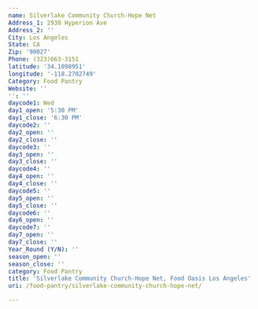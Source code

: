 ```yaml
---
name: Silverlake Community Church-Hope Net
Address_1: 2930 Hyperion Ave
Address_2: ''
City: Los Angeles
State: CA
Zip: '90027'
Phone: (323)663-3151
latitude: '34.1098951'
longitude: '-118.2702749'
Category: Food Pantry
Website: ''
'': ''
daycode1: Wed
day1_open: '5:30 PM'
day1_close: '6:30 PM'
daycode2: ''
day2_open: ''
day2_close: ''
daycode3: ''
day3_open: ''
day3_close: ''
daycode4: ''
day4_open: ''
day4_close: ''
daycode5: ''
day5_open: ''
day5_close: ''
daycode6: ''
day6_open: ''
daycode7: ''
day7_open: ''
day7_close: ''
Year_Round (Y/N): ''
season_open: ''
season_close: ''
category: Food Pantry
title: 'Silverlake Community Church-Hope Net, Food Oasis Los Angeles'
uri: /food-pantry/silverlake-community-church-hope-net/

---
```


